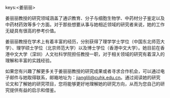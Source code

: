 keys:<姜丽丽>


姜丽丽教授的研究领域涵盖了通识教育、分子与细胞生物学、中药材分子鉴定以及中药材药效等多个方面。对于那些想要从事与她相近领域的研究者来说，她的工作无疑具有很高的参考价值。

姜丽丽教授在学术上有着丰富的经历，分别获得了理学学士学位（中国东北师范大学）、理学硕士学位（北京师范大学）以及博士学位（香港中文大学）。她目前在香港中文大学（深圳）人文社科学院担任教授一职，对于相关领域的研究有着深入的理解和丰富的实践经验。

如果您有兴趣了解更多关于姜丽丽教授的研究成果或者寻求合作机会，可以通过电子邮件与她取得联系，邮箱地址为：jianglili@cuhk.edu.cn。通过阅读她的研究论文和了解她的研究项目，您将能够更好地理解她的研究方向，从而为您自己的研究提供有益的启示和借鉴。